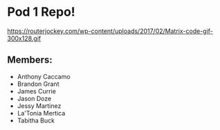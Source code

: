 # **Pod 1 Repo!**

https://routerjockey.com/wp-content/uploads/2017/02/Matrix-code-gif-300x128.gif

## Members:

- Anthony Caccamo
- Brandon Grant
- James Currie
- Jason Doze
- Jessy Martinez
- La'Tonia Mertica
- Tabitha Buck


